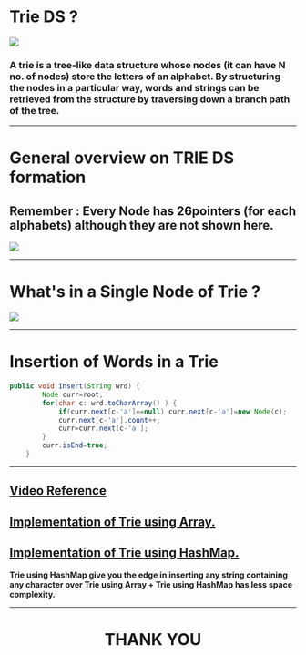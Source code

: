 # **Trie DS ?**

![](https://i.ibb.co/GJfR5kt/1-rkan-FIU4-G-tmu-C939-txh-A.jpg)

### A trie is a tree-like data structure whose nodes **(it can have N no. of nodes)** store the letters of an alphabet. By structuring the nodes in a particular way, words and strings can be retrieved from the structure by traversing down a branch path of the tree.

<hr>

# **General overview on TRIE DS formation**

## **Remember :** Every Node has 26pointers (for each alphabets) although they are not shown here.

![](https://i.ibb.co/Z8j17Rs/1-K7-LHR1-JFGIP-4-Auz-Jel4-A.png)

<hr>

# **What's in a Single Node of Trie ?**

![](https://i.ibb.co/g3Zb6bj/Trie-DS.png)

<hr>

# **Insertion of Words in a Trie**

```java
public void insert(String wrd) {
		Node curr=root;
		for(char c: wrd.toCharArray() ) {
			if(curr.next[c-'a']==null) curr.next[c-'a']=new Node(c);
			curr.next[c-'a'].count++;
			curr=curr.next[c-'a'];
		}
		curr.isEnd=true;
	}
```

<hr>

## **[Video Reference](https://youtu.be/Kqfckuz0pcw)**

## **[Implementation of Trie using Array.](./Tries_Array.java)**

## **[Implementation of Trie using HashMap.](./Tries_Hash.java)**

**Trie using HashMap give you the edge in inserting any string containing any character over Trie using Array + Trie using HashMap has less space complexity.**

<hr>
<h1 align="center"><b>THANK YOU</b></h1>

